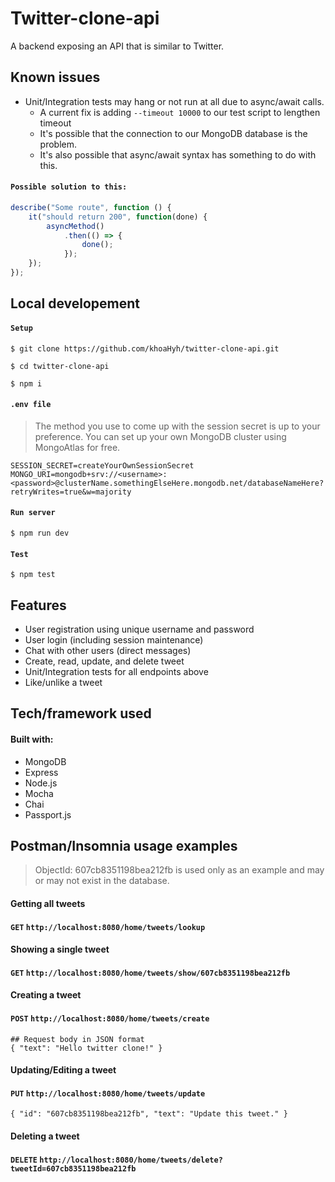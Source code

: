 # Twitter-clone-api                                                                         
A backend exposing an API that is similar to Twitter.

## Known issues

  * Unit/Integration tests may hang or not run at all due to async/await calls.
      * A current fix is adding `--timeout 10000` to our test script to lengthen timeout
      * It's possible that the connection to our MongoDB database is the problem.
      * It's also possible that async/await syntax has something to do with this.
#### `Possible solution to this:`
```javascript
describe("Some route", function () {
    it("should return 200", function(done) {
        asyncMethod()
            .then(() => {
                done();
            });
    });
});
```

## Local developement   

#### `Setup`
```shell
$ git clone https://github.com/khoaHyh/twitter-clone-api.git

$ cd twitter-clone-api

$ npm i
```

#### `.env file`
> The method you use to come up with the session secret is up to your preference. You can set up your own MongoDB cluster using MongoAtlas for free.
```shell
SESSION_SECRET=createYourOwnSessionSecret
MONGO_URI=mongodb+srv://<username>:<password>@clusterName.somethingElseHere.mongodb.net/databaseNameHere?retryWrites=true&w=majority

```
#### `Run server`
```shell
$ npm run dev
```
#### `Test`
```shell
$ npm test
```

## Features
  * User registration using unique username  and password
  * User login (including session maintenance)
  * Chat with other users (direct messages)
  * Create, read, update, and delete tweet
  * Unit/Integration tests for all endpoints above
  * Like/unlike a tweet

## Tech/framework used
#### Built with:                                                                 
  * MongoDB
  * Express
  * Node.js
  * Mocha
  * Chai
  * Passport.js

## Postman/Insomnia usage examples
> ObjectId: 607cb8351198bea212fb is used only as an example and may or may not exist in the database.
#### Getting all tweets
#### `GET` `http://localhost:8080/home/tweets/lookup`
#### Showing a single tweet
#### `GET` `http://localhost:8080/home/tweets/show/607cb8351198bea212fb`
#### Creating a tweet
#### `POST` `http://localhost:8080/home/tweets/create`
```
## Request body in JSON format
{ "text": "Hello twitter clone!" }
```
#### Updating/Editing a tweet
#### `PUT` `http://localhost:8080/home/tweets/update`
```
{ "id": "607cb8351198bea212fb", "text": "Update this tweet." }
```
#### Deleting a tweet
#### `DELETE` `http://localhost:8080/home/tweets/delete?tweetId=607cb8351198bea212fb`
